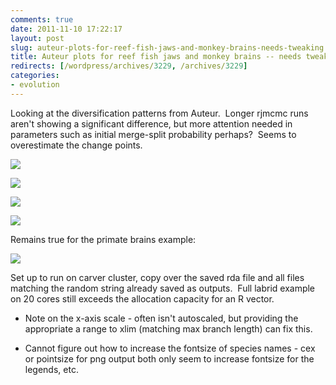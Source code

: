 ```yaml
---
comments: true
date: 2011-11-10 17:22:17
layout: post
slug: auteur-plots-for-reef-fish-jaws-and-monkey-brains-needs-tweaking
title: Auteur plots for reef fish jaws and monkey brains -- needs tweaking
redirects: [/wordpress/archives/3229, /archives/3229]
categories:
- evolution
---
```


Looking at the diversification patterns from Auteur.  Longer rjmcmc runs aren't showing a significant difference, but more attention needed in parameters such as initial merge-split probability perhaps?  Seems to overestimate the change points.

![]( http://farm7.staticflickr.com/6033/6333499476_06c5674425_o.png )

![]( http://farm7.staticflickr.com/6235/6327052959_473815cc4d_o.png )




![]( http://farm7.staticflickr.com/6105/6332213939_5c0707a26d_o.png )




![]( http://farm7.staticflickr.com/6226/6327078803_4b6dd1cc44_o.png )




Remains true for the primate brains example:

![]( http://farm7.staticflickr.com/6119/6322815367_6a796cd607_o.png )




Set up to run on carver cluster, copy over the saved rda file and all files matching the random string already saved as outputs.  Full labrid example on 20 cores still exceeds the allocation capacity for an R vector.



	
  * Note on the x-axis scale - often isn't autoscaled, but providing the appropriate a range to xlim (matching max branch length) can fix this.



	
  * Cannot figure out how to increase the fontsize of species names - cex or pointsize for png output both only seem to increase fontsize for the legends, etc.


